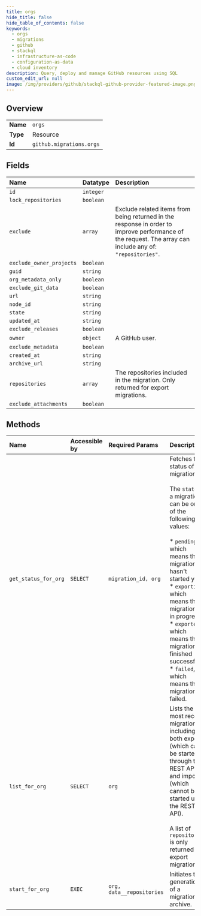 ```yaml
---
title: orgs
hide_title: false
hide_table_of_contents: false
keywords:
  - orgs
  - migrations
  - github    
  - stackql
  - infrastructure-as-code
  - configuration-as-data
  - cloud inventory
description: Query, deploy and manage GitHub resources using SQL
custom_edit_url: null
image: /img/providers/github/stackql-github-provider-featured-image.png
---
```

  
    

## Overview
<table><tbody>
<tr><td><b>Name</b></td><td><code>orgs</code></td></tr>
<tr><td><b>Type</b></td><td>Resource</td></tr>
<tr><td><b>Id</b></td><td><code>github.migrations.orgs</code></td></tr>
</tbody></table>

## Fields
| Name | Datatype | Description |
|:-----|:---------|:------------|
| `id` | `integer` |  |
| `lock_repositories` | `boolean` |  |
| `exclude` | `array` | Exclude related items from being returned in the response in order to improve performance of the request. The array can include any of: `"repositories"`. |
| `exclude_owner_projects` | `boolean` |  |
| `guid` | `string` |  |
| `org_metadata_only` | `boolean` |  |
| `exclude_git_data` | `boolean` |  |
| `url` | `string` |  |
| `node_id` | `string` |  |
| `state` | `string` |  |
| `updated_at` | `string` |  |
| `exclude_releases` | `boolean` |  |
| `owner` | `object` | A GitHub user. |
| `exclude_metadata` | `boolean` |  |
| `created_at` | `string` |  |
| `archive_url` | `string` |  |
| `repositories` | `array` | The repositories included in the migration. Only returned for export migrations. |
| `exclude_attachments` | `boolean` |  |
## Methods
| Name | Accessible by | Required Params | Description |
|:-----|:--------------|:----------------|:------------|
| `get_status_for_org` | `SELECT` | `migration_id, org` | Fetches the status of a migration.<br /><br />The `state` of a migration can be one of the following values:<br /><br />*   `pending`, which means the migration hasn't started yet.<br />*   `exporting`, which means the migration is in progress.<br />*   `exported`, which means the migration finished successfully.<br />*   `failed`, which means the migration failed. |
| `list_for_org` | `SELECT` | `org` | Lists the most recent migrations, including both exports (which can be started through the REST API) and imports (which cannot be started using the REST API).<br /><br />A list of `repositories` is only returned for export migrations. |
| `start_for_org` | `EXEC` | `org, data__repositories` | Initiates the generation of a migration archive. |
